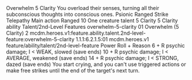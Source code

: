 <ability>
  <name>Overwhelm</name>
  <cost>5 Clarity</cost>
  <flavor>You overload their senses, turning all their subconscious thoughts into conscious ones.</flavor>
  <keywords>
    <keyword>Psionic</keyword>
    <keyword>Ranged</keyword>
    <keyword>Strike</keyword>
    <keyword>Telepathy</keyword>
  </keywords>
  <type>Main action</type>
  <distance>Ranged 10</distance>
  <target>One creature</target>
  <metadata>
    <class>talent</class>
    <cost>5 Clarity</cost>
    <cost_amount>5</cost_amount>
    <cost_resource>Clarity</cost_resource>
    <feature_type>ability</feature_type>
    <file_dpath>Talent/2nd-Level Features</file_dpath>
    <item_id>overwhelm-5-clarity</item_id>
    <item_index>01</item_index>
    <item_name>Overwhelm (5 Clarity)</item_name>
    <level>2</level>
    <scc>mcdm.heroes.v1:feature.ability.talent.2nd-level-feature:overwhelm-5-clarity</scc>
    <scdc>1.1.1:6.2.1.5:01</scdc>
    <source>mcdm.heroes.v1</source>
    <type>feature/ability/talent/2nd-level-feature</type>
  </metadata>
  <effects>
    <effect type="roll">
      <roll>Power Roll + Reason</roll>
      <t1>6 + R psychic damage; I &lt; WEAK, slowed (save ends)</t1>
      <t2>10 + R psychic damage; I &lt; AVERAGE, weakened (save ends)</t2>
      <t3>14 + R psychic damage; I &lt; STRONG, dazed (save ends)</t3>
    </effect>
    <effect type="mundane" name="Strained">You start crying, and you can&apos;t use triggered actions or make free strikes until the end of the target&apos;s next turn.</effect>
  </effects>
</ability>
